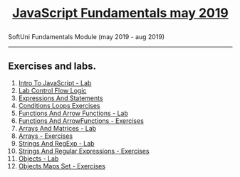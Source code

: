 # <a href="https://softuni.bg/trainings/2343/js-fundamentals-may-2019" rel="JavaScript Fundamentals"><p align="center"> JavaScript Fundamentals may 2019<p></a>

SoftUni Fundamentals Module (may 2019 - aug 2019)

---

## Exercises and labs.
1. <a href=# >Intro To JavaScript - Lab </a> 
2. <a href=# > Lab Control Flow Logic</a> 
3. <a href=#> Expressions And Statements</a> 
4. <a href=#> Conditions Loops Exercises</a> 
5. <a href=#> Functions And Arrow Functions - Lab </a> 
6. <a href=#> Functions And ArrowFunctions - Exercises</a>
7. <a href=#> Arrays And Matrices - Lab </a>
8. <a href=#> Arrays - Exercises </a>
9. <a href=#> Strings And RegExp - Lab </a>
10. <a href=#> Strings And Regular Expressions - Exercises </a>
11. <a href=#> Objects - Lab </a>
12. <a href=#> Objects Maps Set - Exercises </a>
